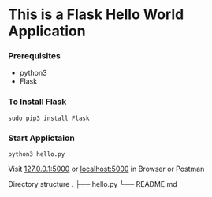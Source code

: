 # This is a Flask Hello World Application

### Prerequisites
- python3
- Flask
  
### To Install Flask
```
sudo pip3 install Flask
```
### Start Applictaion
```
python3 hello.py
```
Visit [127.0.0.1:5000](http://127.0.0.1:5000/) or [localhost:5000](http://localhost:5000/) in Browser or Postman

Directory structure
.
├── hello.py
└── README.md